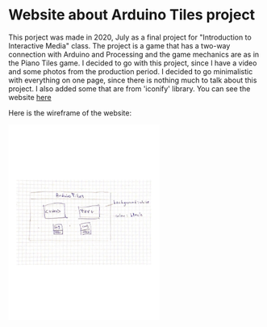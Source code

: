 # Website about Arduino Tiles project

This porject was made in 2020, July as a final project for "Introduction to Interactive Media" class. The project is a game that has a two-way connection with Arduino and Processing and the game mechanics are as in the Piano Tiles game. I decided to go with this project, since I have a video and some photos from the production period. I decided to go minimalistic with everything on one page, since there is nothing much to talk about this project. I also added some <span> that are from 'iconify' library. You can see the website <a href="https://61f712d1290c89a93e304f82--frosty-nightingale-b14b21.netlify.app/"> here </a>
  
  
 Here is the wireframe of the website:
  
<img src="wireframe.jpg" width="300">
 
  
